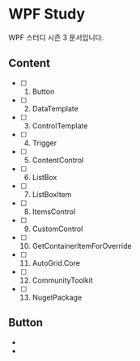 # WPF Study

WPF 스터디 시즌 3 문서입니다.

## Content

- [ ] 1. Button
- [ ] 2. DataTemplate
- [ ] 3. ControlTemplate
- [ ] 4. Trigger
- [ ] 5. ContentControl
- [ ] 6. ListBox
- [ ] 7. ListBoxItem
- [ ] 8. ItemsControl
- [ ] 9. CustomControl
- [ ] 10. GetContainerItemForOverride
- [ ] 11. AutoGrid.Core
- [ ] 12. CommunityToolkit
- [ ] 13. NugetPackage


## Button
- 
- 

